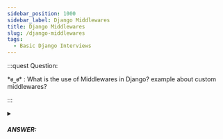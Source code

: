 ```yaml
---
sidebar_position: 1000
sidebar_label: Django Middlewares
title: Django Middlewares
slug: /django-middlewares
tags:
  - Basic Django Interviews
---
```


:::quest Question:

\***`ಠ_ಠ`**\* : 
What is the use of Middlewares in Django? example about custom middlewares?

:::

<details>
  <summary><h5>ANSWER:</h5></summary>

  \***`◔̯◔`**\* :

Middleware in Django is a way to add extra functionality to the HTTP request/response processing.

**Built-in Middlewares**: These are the default middlewares that come with Django.

Cache middleware
Common middleware
GZip middleware
Message middleware
Security middleware
Session middleware
Site middleware
Authentication middleware
CSRF protection middleware

Some default middleware from settings.py.

```py
MIDDLEWARE = [
    'django.middleware.security.SecurityMiddleware',
    'django.contrib.sessions.middleware.SessionMiddleware',
    'django.middleware.common.CommonMiddleware',
    'django.middleware.csrf.CsrfViewMiddleware',
    'django.contrib.auth.middleware.AuthenticationMiddleware',
    'django.contrib.messages.middleware.MessageMiddleware',
    'django.middleware.clickjacking.XFrameOptionsMiddleware',
]
```
#### Example about Custom Middleware in Django

1. #### Define as a function
```py
def simple_middleware(get_response):
    # One-time configuration and initialization.

    def middleware(request):
        # Code to be executed for each request before
        # the view (and later middleware) are called.
        print("before response")
        response = get_response(request)
        print("After response")
        # Code to be executed for each request/response after
        # the view is called.

        return response

    return middleware
```

2. #### Define as a class
```py
class SimpleMiddleware:
    def __init__(self, get_response):
        self.get_response = get_response
        # One-time configuration and initialization.

    def __call__(self, request):
        # Code to be executed for each request before
        # the view (and later middleware) are called.

        print("before response")
        response = self.get_response(request)
        print("After response")
        # Code to be executed for each request/response after
        # the view is called.

        return response
```

#### Activating Custom Middleware
```py
MIDDLEWARE = [
  'custom_middleware.middleware.SimpleMiddleware', # Class based custom Middleware
  'custom_middleware.middleware.simple_middleware', # Function based custom Middleware
]
```

</details>